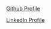 [Github Profile](https://www.github.com/ShimantaBhuyan)

[LinkedIn Profile](https://www.linkedin.com/in/shimantabhuyan/)
